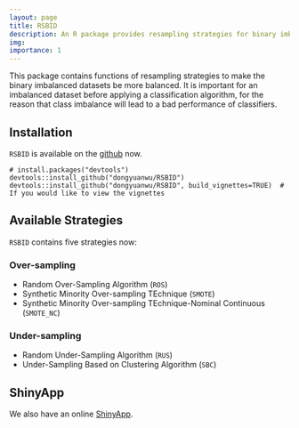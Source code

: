 ```yaml
---
layout: page
title: RSBID
description: An R package provides resampling strategies for binary imbalanced datasets.
img: 
importance: 1
---
```


This package contains functions of resampling strategies to make the binary imbalanced datasets be more balanced. It is important for an imbalanced dataset before applying a classification algorithm, for the reason that class imbalance will lead to a bad performance of classifiers. 

## Installation

`RSBID` is available on the <a href="https://github.com/dongyuanwu/RSBID" target="_blank">github</a> now.

```{r}
# install.packages("devtools")
devtools::install_github("dongyuanwu/RSBID")
devtools::install_github("dongyuanwu/RSBID", build_vignettes=TRUE)  # If you would like to view the vignettes
```

## Available Strategies

`RSBID` contains five strategies now:

### Over-sampling

- Random Over-Sampling Algorithm (`ROS`)
- Synthetic Minority Over-sampling TEchnique (`SMOTE`)
- Synthetic Minority Over-sampling TEchnique-Nominal Continuous (`SMOTE_NC`)

### Under-sampling

- Random Under-Sampling Algorithm (`RUS`)
- Under-Sampling Based on Clustering Algorithm (`SBC`)

## ShinyApp

We also have an online <a href="https://dongyuanwu.shinyapps.io/RSBID" target="_blank">ShinyApp</a>.
